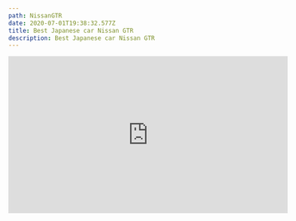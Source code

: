 ```yaml
---
path: NissanGTR
date: 2020-07-01T19:38:32.577Z
title: Best Japanese car Nissan GTR
description: Best Japanese car Nissan GTR
---
```

<iframe width="560" height="315" src="https://www.youtube.com/embed/pN2a4W8uHrA" frameborder="0" allow="accelerometer; autoplay; encrypted-media; gyroscope; picture-in-picture" allowfullscreen></iframe>